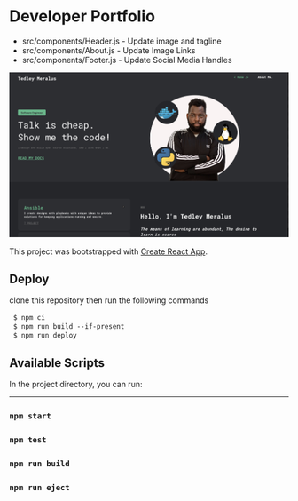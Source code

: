 # Developer Portfolio 

* src/components/Header.js - Update image and tagline
* src/components/About.js - Update Image Links
* src/components/Footer.js - Update Social Media Handles

![Screenshot](dev-portfolio.png)

 This project was bootstrapped with [Create React App](https://github.com/facebook/create-react-app).


## Deploy
clone this repository
then run the following commands
```
 $ npm ci
 $ npm run build --if-present
 $ npm run deploy
```

## Available Scripts

In the project directory, you can run:

---
### `npm start`
### `npm test` 
### `npm run build` 
### `npm run eject`
 
